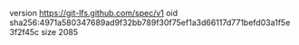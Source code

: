 version https://git-lfs.github.com/spec/v1
oid sha256:4971a580347689ad9f32bb789f30f75ef1a3d66117d771befd03a1f5e3f2f45c
size 2085
